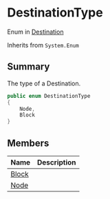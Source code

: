 # DestinationType

Enum in [Destination](/api/csharp/yarn.compiler.basicblock.destination.md)

Inherits from `System.Enum`

## Summary


The type of a Destination.


```csharp
public enum DestinationType
{
    Node,
    Block
}
```

## Members

|Name|Description|
|:---|:---|
|[Block](/api/csharp/yarn.compiler.basicblock.destination.destinationtype.block.md)||
|[Node](/api/csharp/yarn.compiler.basicblock.destination.destinationtype.node.md)||

